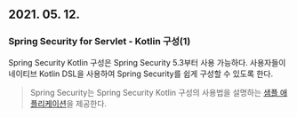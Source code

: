 ## 2021. 05. 12.

### Spring Security for Servlet - Kotlin 구성(1)

Spring Security Kotlin 구성은 Spring Security 5.3부터 사용 가능하다. 사용자들이 네이티브 Kotlin DSL을 사용하여 Spring Security를 쉽게 구성할 수 있도록 한다.

> Spring Security는 Spring Security Kotlin 구성의 사용법을 설명하는 [샘플 애플리케이션][sample-app]을 제공한다.



[sample-app]: https://github.com/spring-projects/spring-security/tree/master/samples/boot/kotlin

